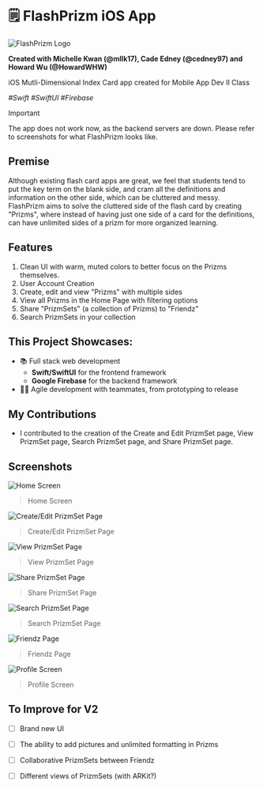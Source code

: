 # 🗒️ FlashPrizm iOS App

![FlashPrizm Logo](logo.png)

**Created with Michelle Kwan \(@mllk17\), Cade Edney \(@cedney97\) and Howard Wu \(@HowardWHW\)**

iOS Mutli-Dimensional Index Card app created for Mobile App Dev II Class

_\#Swift \#SwiftUI \#Firebase_ 

> [!IMPORTANT]
> The app does not work now, as the backend servers are down. Please refer to screenshots for what FlashPrizm looks like.

## Premise 
Although existing flash card apps are great, we feel that students tend to put the key term on the blank side, and cram all the definitions and information on the other side, which can be cluttered and messy. FlashPrizm aims to solve the cluttered side of the flash card by creating "Prizms", where instead of having just one side of a card for the definitions, can have unlimited sides of a prizm for more organized learning. 

## Features
1. Clean UI with warm, muted colors to better focus on the Prizms themselves.
2. User Account Creation
3. Create, edit and view "Prizms" with multiple sides
4. View all Prizms in the Home Page with filtering options
5. Share "PrizmSets" (a collection of Prizms) to "Friendz" 
6. Search PrizmSets in your collection

## This Project Showcases: 
- 📚 Full stack web development
  - **Swift/SwiftUI** for the frontend framework
  - **Google Firebase** for the backend framework
- 🏃‍♂️ Agile development with teammates, from prototyping to release

## My Contributions
- I contributed to the creation of the Create and Edit PrizmSet page, View PrizmSet page, Search PrizmSet page, and Share PrizmSet page.

## Screenshots
![Home Screen](homescreen.png)
> Home Screen

![Create/Edit PrizmSet Page](createeditprizmset.png)
> Create/Edit PrizmSet Page

![View PrizmSet Page](viewprizmset.png)
> View PrizmSet Page

![Share PrizmSet Page](shareprizmset.png)
> Share PrizmSet Page

![Search PrizmSet Page](searchprizmset.png)
> Search PrizmSet Page

![Friendz Page](friendzscreen.png)
> Friendz Page

![Profile Screen](profilescreen.png)
> Profile Screen

## To Improve for V2 
- [ ] Brand new UI
- [ ] The ability to add pictures and unlimited formatting in Prizms
- [ ] Collaborative PrizmSets between Friendz
- [ ] Different views of PrizmSets (with ARKit?) 

   
